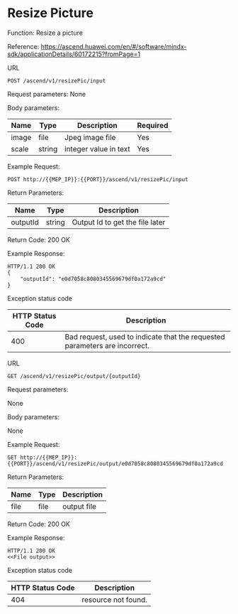 Resize Picture
==============
Function:  Resize a picture 

Reference: https://ascend.huawei.com/en/#/software/mindx-sdk/applicationDetails/60172215?fromPage=1

URL
```
POST /ascend/v1/resizePic/input
```

Request parameters:
None

Body parameters:

| Name          | Type                        | Description              | Required      |
| ------------- | --------------------------- | ------------------------ | ------------- |
| image    | file                      | Jpeg image file      | Yes |
| scale | 	string    | integer value in text  | Yes |


Example Request:

```
POST http://{{MEP_IP}}:{{PORT}}/ascend/v1/resizePic/input
```

Return Parameters:

| Name          | Type                        | Description              |
| ------------- | --------------------------- | ------------------------ |
| outputId     | string                     | Output Id to get the file later                  |

Return Code: 200 OK

Example Response:
```
HTTP/1.1 200 OK
{
    "outputId": "e0d7058c8080345569679df0a172a9cd"
}
```

Exception status code

| HTTP Status Code | Description |
| --- | --- |
| 400  | Bad request, used to indicate that the requested parameters are incorrect. |

URL

```
GET /ascend/v1/resizePic/output/{outputId}
```

Request parameters:

None

Body parameters:

None

Example Request:

```
GET http://{{MEP_IP}}:{{PORT}}/ascend/v1/resizePic/output/e0d7058c8080345569679df0a172a9cd
```

Return Parameters:

| Name          | Type                        | Description              |
| ------------- | --------------------------- | ------------------------ |
| file     | file                     | output file                |

Return Code: 200 OK

Example Response:
```
HTTP/1.1 200 OK
<<File output>>
```
Exception status code

| HTTP Status Code | Description |
| --- | --- |
| 404  | resource not found. |
